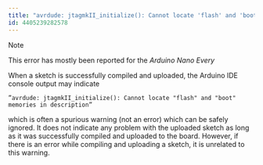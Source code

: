 ```yaml
---
title: "avrdude: jtagmkII_initialize(): Cannot locate 'flash' and 'boot' memories in description"
id: 4405239282578
---
```


> [!NOTE]
> This error has mostly been reported for the _Arduino Nano Every_

When a sketch is successfully compiled and uploaded, the Arduino IDE console output may indicate

```
”avrdude: jtagmkII_initialize(): Cannot locate "flash" and "boot" memories in description”
```

which is often a spurious warning (not an error) which can be safely ignored. It does not indicate any problem with the uploaded sketch as long as it was successfully compiled and uploaded to the board. However, if there is an error while compiling and uploading a sketch, it is unrelated to this warning.
